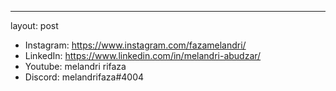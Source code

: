 ---
layout: post

- Instagram: https://www.instagram.com/fazamelandri/
- LinkedIn: https://www.linkedin.com/in/melandri-abudzar/
- Youtube: melandri rifaza
- Discord: melandrifaza#4004
